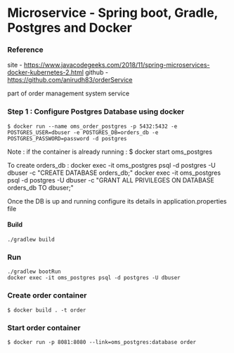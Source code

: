 # Microservice - Spring boot, Gradle, Postgres and Docker

### Reference
  site - https://www.javacodegeeks.com/2018/11/spring-microservices-docker-kubernetes-2.html
  github - https://github.com/anirudh83/orderService

part of order management system service

### Step 1 : Configure Postgres Database using docker
	$ docker run --name oms_order_postgres -p 5432:5432 -e POSTGRES_USER=dbuser -e POSTGRES_DB=orders_db -e POSTGRES_PASSWORD=password -d postgres

Note : if the container is already running :
	$ docker start oms_postgres

To create orders_db :
	docker exec -it oms_postgres psql -d postgres -U dbuser -c "CREATE DATABASE orders_db;"
	docker exec -it oms_postgres psql -d postgres -U dbuser -c "GRANT ALL PRIVILEGES ON DATABASE orders_db TO dbuser;"

Once the DB is up and running configure its details in application.properties file

#### Build
	./gradlew build

### Run
	./gradlew bootRun
	docker exec -it oms_postgres psql -d postgres -U dbuser

### Create order container
	$ docker build . -t order

### Start order container
	$ docker run -p 8081:8080 --link=oms_postgres:database order